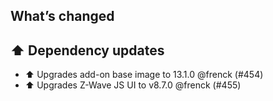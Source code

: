 ## What’s changed

## ⬆️ Dependency updates

- ⬆️ Upgrades add-on base image to 13.1.0 @frenck (#454)
- ⬆️ Upgrades Z-Wave JS UI to v8.7.0 @frenck (#455)
